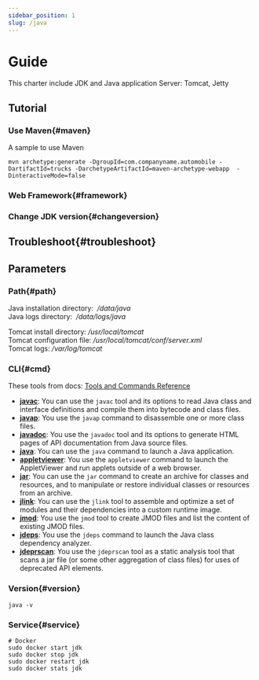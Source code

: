 ```yaml
---
sidebar_position: 1
slug: /java
---
```


# Guide

This charter include JDK and Java application Server: Tomcat, Jetty

## Tutorial

### Use Maven{#maven}

A sample to use Maven

```
mvn archetype:generate -DgroupId=com.companyname.automobile -DartifactId=trucks -DarchetypeArtifactId=maven-archetype-webapp  -DinteractiveMode=false
```

### Web Framework{#framework}

### Change JDK version{#changeversion}

## Troubleshoot{#troubleshoot}

## Parameters

### Path{#path}

Java installation directory:  */data/java*    
Java logs directory:  */data/logs/java*    

Tomcat install directory: */usr/local/tomcat*    
Tomcat configuration file: */usr/local/tomcat/conf/server.xml*     
Tomcat logs: */var/log/tomcat*  

### CLI{#cmd}

These tools from docs: [Tools and Commands Reference](https://docs.oracle.com/javase/10/tools/tools-and-command-reference.htm)  

- **[javac](https://docs.oracle.com/javase/10/tools/javac.htm#GUID-AEEC9F07-CB49-4E96-8BC7-BCC2C7F725C9)**: You can use the `javac` tool and its options to read Java class and interface definitions and compile them into bytecode and class files.
- **[javap](https://docs.oracle.com/javase/10/tools/javap.htm#GUID-BE20562C-912A-4F91-85CF-24909F212D7F)**: You use the `javap` command to disassemble one or more class files.
- **[javadoc](https://docs.oracle.com/javase/10/tools/javadoc.htm)**: You use the `javadoc` tool and its options to generate HTML pages of API documentation from Java source files.
- **[java](https://docs.oracle.com/javase/10/tools/java.htm#GUID-3B1CE181-CD30-4178-9602-230B800D4FAE)**: You can use the `java` command to launch a Java application.
- **[appletviewer](https://docs.oracle.com/javase/10/tools/appletviewer.htm#GUID-43CF0B10-0BE3-48C6-B289-FD77952D4926)**: You use the `appletviewer` command to launch the AppletViewer and run applets outside of a web browser.
- **[jar](https://docs.oracle.com/javase/10/tools/jar.htm#GUID-51C11B76-D9F6-4BC2-A805-3C847E857867)**: You can use the `jar` command to create an archive for classes and resources, and to manipulate or restore individual classes or resources from an archive.
- **[jlink](https://docs.oracle.com/javase/10/tools/jlink.htm)**: You can use the `jlink` tool to assemble and optimize a set of modules and their dependencies into a custom runtime image.
- **[jmod](https://docs.oracle.com/javase/10/tools/jmod.htm)**: You use the `jmod` tool to create JMOD files and list the content of existing JMOD files.
- **[jdeps](https://docs.oracle.com/javase/10/tools/jdeps.htm#GUID-A543FEBE-908A-49BF-996C-39499367ADB4)**: You use the `jdeps` command to launch the Java class dependency analyzer.
- **[jdeprscan](https://docs.oracle.com/javase/10/tools/jdeprscan.htm)**: You use the `jdeprscan` tool as a static analysis tool that scans a jar file (or some other aggregation of class files) for uses of deprecated API elements.

### Version{#version}

```
java -v
```

### Service{#service}

```
# Docker
sudo docker start jdk
sudo docker stop jdk
sudo docker restart jdk
sudo docker stats jdk
```